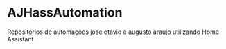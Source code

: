 # AJHassAutomation
Repositórios de automações jose otávio e augusto araujo utilizando Home Assistant
